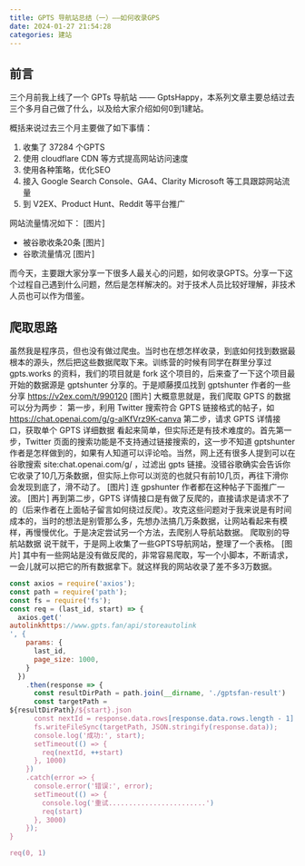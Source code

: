 ```yaml
---
title: GPTS 导航站总结（一）——如何收录GPS
date: 2024-01-27 21:54:28
categories: 建站
---
```


## 前言
三个月前我上线了一个 GPTs 导航站 —— GptsHappy，本系列文章主要总结过去三个多月自己做了什么，以及给大家介绍如何0到1建站。

概括来说过去三个月主要做了如下事情：

1. 收集了 37284 个GPTS
2. 使用 cloudflare CDN 等方式提高网站访问速度
3. 使用各种策略，优化SEO
4. 接入 Google Search Console、GA4、Clarity Microsoft 等工具跟踪网站流量
5. 到 V2EX、Product Hunt、Reddit 等平台推广

网站流量情况如下：
[图片]
- 被谷歌收条20条
[图片]
- 谷歌流量情况
[图片]

而今天，主要跟大家分享一下很多人最关心的问题，如何收录GPTS。分享一下这个过程自己遇到什么问题，然后是怎样解决的。对于技术人员比较好理解，非技术人员也可以作为借鉴。

## 爬取思路
虽然我是程序员，但也没有做过爬虫。当时也在想怎样收录，到底如何找到数据最根本的源头，然后把这些数据爬取下来。训练营的时候有同学在群里分享过 gpts.works 的资料，我们的项目就是 fork 这个项目的，后来查了一下这个项目最开始的数据源是 gptshunter 分享的。于是顺藤摸瓜找到 gptshunter 作者的一些分享 https://v2ex.com/t/990120
[图片]
大概意思就是，我们爬取 GPTS 的数据可以分为两步：
第一步，利用 Twitter 搜索符合 GPTS 链接格式的帖子，如 https://chat.openai.com/g/g-alKfVrz9K-canva
第二步，请求 GPTS 详情接口，获取单个 GPTS 详细数据
看起来简单，但实际还是有技术难度的。首先第一步，Twitter 页面的搜索功能是不支持通过链接搜索的，这一步不知道 gptshunter 作者是怎样做到的，如果有人知道可以评论哈。当然，网上还有很多人提到可以在谷歌搜索 site:chat.openai.com/g/ ，过滤出 gpts 链接。没错谷歌确实会告诉你它收录了10几万条数据，但实际上你可以浏览的也就只有前10几页，再往下滑你会发现到底了，滑不动了。
[图片]
连 gpshunter 作者都在这种帖子下面推广一波。
[图片]
再到第二步，GPTS 详情接口是有做了反爬的，直接请求是请求不了的（后来作者在上面帖子留言如何绕过反爬）。攻克这些问题对于我来说是有时间成本的，当时的想法是别管那么多，先想办法搞几万条数据，让网站看起来有模样，再慢慢优化。于是决定尝试另一个方法，去爬别人导航站数据。
爬取别的导航站数据
说干就干，于是网上收集了一些GPTS导航网站，整理了一个表格。
[图片]
其中有一些网站是没有做反爬的，非常容易爬取，写一个小脚本，不断请求，一会儿就可以把它的所有数据拿下。就这样我的网站收录了差不多3万数据。

```js
const axios = require('axios');
const path = require('path');
const fs = require('fs');
const req = (last_id, start) => {
  axios.get('
autolinkhttps://www.gpts.fan/api/storeautolink
', {
    params: {
      last_id,
      page_size: 1000,
    }
  })
    .then(response => {
      const resultDirPath = path.join(__dirname, './gptsfan-result')
      const targetPath = 
${resultDirPath}/${start}.json
      const nextId = response.data.rows[response.data.rows.length - 1].id
      fs.writeFileSync(targetPath, JSON.stringify(response.data));
      console.log('成功:', start);
      setTimeout(() => {
        req(nextId, ++start)
      }, 1000)
    })
    .catch(error => {
      console.error('错误:', error);
      setTimeout(() => {
        console.log('重试........................')
        req(start)
      }, 3000)
    });
}

req(0, 1)
```
